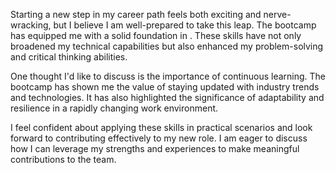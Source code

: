 Starting a new step in my career path feels both exciting and nerve-wracking, but I believe I am well-prepared to take this leap. The bootcamp has equipped me with a solid foundation in . These skills have not only broadened my technical capabilities but also enhanced my problem-solving and critical thinking abilities.

One thought I'd like to discuss is the importance of continuous learning. The bootcamp has shown me the value of staying updated with industry trends and technologies. It has also highlighted the significance of adaptability and resilience in a rapidly changing work environment.

I feel confident about applying these skills in practical scenarios and look forward to contributing effectively to my new role. I am eager to discuss how I can leverage my strengths and experiences to make meaningful contributions to the team.
